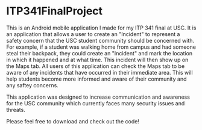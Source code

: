 # ITP341FinalProject
This is an Android mobile application I made for my ITP 341 final at USC. 
It is an application that allows a user to create an "Incident" to represent a safety concern that the USC student community 
should be concerned with. For example, if a student was walking home from campus and had someone steal their backpack,
they could create an "Incident" and mark the location in which it happened and at what time. This incident will then 
show up on the Maps tab.
All users of this application can check the Maps tab to be aware of any incidents that have occurred in their immediate area. 
This will help students become more informed and aware of their community and any saftey concerns. 

This application was designed to increase communication and awareness for the USC community which currently faces many
security issues and threats. 

Please feel free to download and check out the code!

